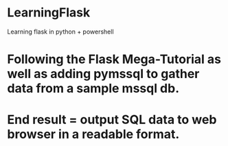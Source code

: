 # LearningFlask
Learning flask in python + powershell
# Following the Flask Mega-Tutorial as well as adding pymssql to gather data from a sample mssql db. 
# End result = output SQL data to web browser in a readable format. 
